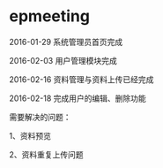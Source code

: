# epmeeting
2016-01-29  系统管理员首页完成

2016-02-03  用户管理模块完成

2016-02-16  资料管理与资料上传已经完成

2016-02-18   完成用户的编辑、删除功能


需要解决的问题：

1、资料预览

2、资料重复上传问题

